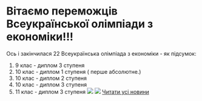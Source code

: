 
# Вітаємо переможців Всеукраїнської олімпіади з економіки!!!
Ось і закінчилася 22 Всеукраїнська олімпіада з економіки - як підсумок:
1. 9 клас - диплом 3 ступеня
2. 10 клас - диплом 1 ступеня ( перше абсолютне.)
3. 10 клас - диплом 2 ступеня
4. 10 клас - диплом 3 ступеня
5. 11 клас - диплом 3 ступеня
![](/images/вітаємо-переможців-всеукраїнської-олімпіади-з-економіки/ekon2019_1.jpg)
![](/images/вітаємо-переможців-всеукраїнської-олімпіади-з-економіки/ekon2019_2.jpg)
[Читати усі новини](/news)
       